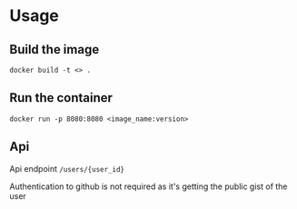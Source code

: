 # Usage

## Build the image 

`docker build -t <> .`

## Run the container
`docker run -p 8080:8080 <image_name:version>`

## Api

Api endpoint 
`/users/{user_id}`

Authentication to github is not required as it's getting the public gist of the user